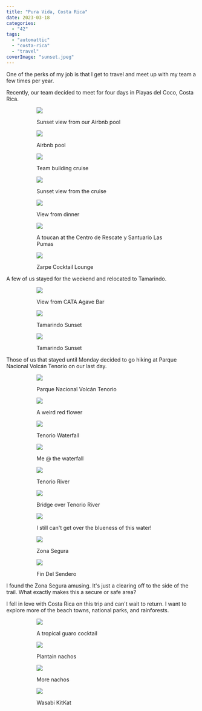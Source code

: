 ```yaml
---
title: "Pura Vida, Costa Rica"
date: 2023-03-18
categories: 
  - "42"
tags: 
  - "automattic"
  - "costa-rica"
  - "travel"
coverImage: "sunset.jpeg"
---
```


One of the perks of my job is that I get to travel and meet up with my team a few times per year.

Recently, our team decided to meet for four days in Playas del Coco, Costa Rica.

<figure>

<figure>

![](images/IMG_1482.jpeg)

<figcaption>

Sunset view from our Airbnb pool

</figcaption>

</figure>

<figure>

![](images/IMG_1469.jpeg)

<figcaption>

Airbnb pool

</figcaption>

</figure>

<figure>

![](images/IMG_1554.jpg)

<figcaption>

Team building cruise

</figcaption>

</figure>

<figure>

![](images/IMG_1526.jpeg)

<figcaption>

Sunset view from the cruise

</figcaption>

</figure>

<figure>

![](images/IMG_1546-1.jpeg)

<figcaption>

View from dinner

</figcaption>

</figure>

<figure>

![](images/IMG_1615.jpeg)

<figcaption>

A toucan at the Centro de Rescate y Santuario Las Pumas

</figcaption>

</figure>

<figure>

![](images/IMG_2097.jpeg)

<figcaption>

Zarpe Cocktail Lounge

</figcaption>

</figure>

</figure>

A few of us stayed for the weekend and relocated to Tamarindo.

<figure>

<figure>

![](images/IMG_1704.jpeg)

<figcaption>

View from CATA Agave Bar

</figcaption>

</figure>

<figure>

![](images/IMG_1680.jpeg)

<figcaption>

Tamarindo Sunset

</figcaption>

</figure>

<figure>

![](images/IMG_1693.jpeg)

<figcaption>

Tamarindo Sunset

</figcaption>

</figure>

</figure>

Those of us that stayed until Monday decided to go hiking at Parque Nacional Volcán Tenorio on our last day.

<figure>

<figure>

![](images/IMG_1732.jpeg)

<figcaption>

Parque Nacional Volcán Tenorio

</figcaption>

</figure>

<figure>

![](images/IMG_1734.jpeg)

<figcaption>

A weird red flower

</figcaption>

</figure>

<figure>

![](images/IMG_1754.jpeg)

<figcaption>

Tenorio Waterfall

</figcaption>

</figure>

<figure>

![](images/IMG_1859.jpeg)

<figcaption>

Me @ the waterfall

</figcaption>

</figure>

<figure>

![](images/IMG_1770.jpeg)

<figcaption>

Tenorio River

</figcaption>

</figure>

<figure>

![](images/IMG_1785.jpeg)

<figcaption>

Bridge over Tenorio River

</figcaption>

</figure>

<figure>

![](images/IMG_1788.jpeg)

<figcaption>

I still can't get over the blueness of this water!

</figcaption>

</figure>

<figure>

![](images/IMG_1820.jpeg)

<figcaption>

Zona Segura

</figcaption>

</figure>

<figure>

![](images/IMG_1801.jpeg)

<figcaption>

Fin Del Sendero

</figcaption>

</figure>

</figure>

I found the Zona Segura amusing. It's just a clearing off to the side of the trail. What exactly makes this a secure or safe area?

I fell in love with Costa Rica on this trip and can't wait to return. I want to explore more of the beach towns, national parks, and rainforests.

<figure>

<figure>

![](images/IMG_1498.jpeg)

<figcaption>

A tropical guaro cocktail

</figcaption>

</figure>

<figure>

![](images/IMG_1499.jpeg)

<figcaption>

Plantain nachos

</figcaption>

</figure>

<figure>

![](images/IMG_1547.jpeg)

<figcaption>

More nachos

</figcaption>

</figure>

<figure>

![](images/IMG_1551.jpeg)

<figcaption>

Wasabi KitKat

</figcaption>

</figure>

</figure>
